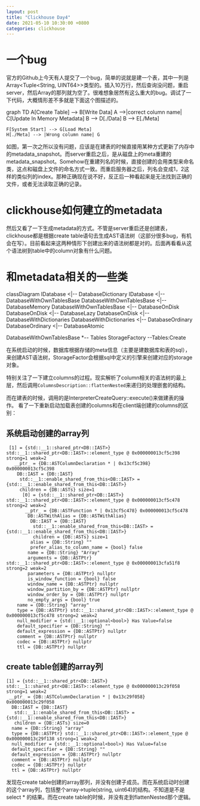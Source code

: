 ```yaml
---
layout: post
title: "Clickhouse Day4"
date: 2021-05-10 10:30:00 +0800
categories: clickhouse
---
```



# 一个bug

官方的Github上今天有人提交了一个bug，简单的说就是建一个表，其中一列是Array<Tuple<String, UINT64>>类型的。插入10万行，然后查询没问题，重启server，然后Array的那列就为空了。很难想象居然有这么重大的bug。调试了一下代码，大概情形差不多就是下面这个图描述的。

<div class="mermaid">
graph TD
    A[Create Table] --> B[Write Data]
    A -->|correct column name| C[Update In Memory Metadata]
    B --> D[./Data]
    B --> E[./Meta]

    F[System Start] --> G[Load Meta] 
    H[./Meta] --> |Wrong column name| G
</div>

如图，第一次之所以没有问题，应该是在建表的时候直接用某种方式更新了内存中的metadata_snapshot。而server重启之后，是从磁盘上的meta重建的metadata_snapshot。Somehow在重建列名的时候，直接创建的会用类型来命名类，这点和磁盘上文件的命名方式一致。而重启服务器之后，列名会变成1，2这样的类似列的index。那种正确现在说不好，反正后一种看起来是无法找到正确的文件，或者无法读取正确的记录。

# clickhouse如何建立的metadata

然后又看了一下生成metadata的方式。不管是server重启还是创建表，clickhouse都是根据create table语句去生成AST语法树（这部分很多bug，有机会在写）。目前看起来这两种情形下创建出来的语法树都是对的。后面再看看从这个语法树到table中的column对象有什么问题。

# 和metadata相关的一些类

<div class = "mermaid">
classDiagram
IDatabase <|-- DatabaseDictionary
IDatabase <|-- DatabaseWithOwnTablesBase
DatabaseWithOwnTablesBase <|-- DatabaseMemory
DatabaseWithOwnTablesBase <|-- DatabaseOnDisk
DatabaseOnDisk <|-- DatabaseLazy
DatabaseOnDisk <|-- DatabaseWithDictionaries
DatabaseWithDictionaries <|-- DatabaseOrdinary
DatabaseOrdinary <|-- DatabaseAtomic

DatabaseWithOwnTablesBase *-- Tables
StorageFactory --Tables:Create
</div>
在系统启动的时候，数据库根据存储的meta信息（主要是建数据库和表的sql），来创建AST语法树，StorageFactor会根据sql中定义的引擎来创建对应的storage对象。

特别关注了一下建立columns的过程。现实解析了column相关的语法树的最上层，然后调用`ColumnsDescription::flattenNested`来递归的处理嵌套的结构。

而在建表的时候，调用的是InterpreterCreateQuery::execute()来做建表的操作。
看了一下重新启动加载表创建的columns和在client端创建的columns的区别：

## 系统启动创建的array列
```
 [1] = {std::__1::shared_ptr<DB::IAST>} std::__1::shared_ptr<DB::IAST>::element_type @ 0x000000013cf5c398 strong=1 weak=2
   __ptr_ = {DB::ASTColumnDeclaration * | 0x13cf5c398} 0x000000013cf5c398
    DB::IAST = {DB::IAST} 
     std::__1::enable_shared_from_this<DB::IAST> = {std::__1::enable_shared_from_this<DB::IAST>} 
     children = {DB::ASTs} size=1
      [0] = {std::__1::shared_ptr<DB::IAST>} std::__1::shared_ptr<DB::IAST>::element_type @ 0x000000013cf5c478 strong=2 weak=2
       __ptr_ = {DB::ASTFunction * | 0x13cf5c478} 0x000000013cf5c478
        DB::ASTWithAlias = {DB::ASTWithAlias} 
         DB::IAST = {DB::IAST} 
          std::__1::enable_shared_from_this<DB::IAST> = {std::__1::enable_shared_from_this<DB::IAST>} 
          children = {DB::ASTs} size=1
         alias = {DB::String} ""
         prefer_alias_to_column_name = {bool} false
        name = {DB::String} "Array"
        arguments = {DB::ASTPtr} std::__1::shared_ptr<DB::IAST>::element_type @ 0x000000013cfa51f8 strong=2 weak=2
        parameters = {DB::ASTPtr} nullptr
        is_window_function = {bool} false
        window_name = {DB::ASTPtr} nullptr
        window_partition_by = {DB::ASTPtr} nullptr
        window_order_by = {DB::ASTPtr} nullptr
        no_empty_args = {bool} true
    name = {DB::String} "array"
    type = {DB::ASTPtr} std::__1::shared_ptr<DB::IAST>::element_type @ 0x000000013cf5c478 strong=2 weak=2
    null_modifier = {std::__1::optional<bool>} Has Value=false
    default_specifier = {DB::String} ""
    default_expression = {DB::ASTPtr} nullptr
    comment = {DB::ASTPtr} nullptr
    codec = {DB::ASTPtr} nullptr
    ttl = {DB::ASTPtr} nullptr
```

## create table创建的array列
```
[1] = {std::__1::shared_ptr<DB::IAST>} std::__1::shared_ptr<DB::IAST>::element_type @ 0x000000013c29f058 strong=1 weak=2
 __ptr_ = {DB::ASTColumnDeclaration * | 0x13c29f058} 0x000000013c29f058
  DB::IAST = {DB::IAST} 
   std::__1::enable_shared_from_this<DB::IAST> = {std::__1::enable_shared_from_this<DB::IAST>} 
   children = {DB::ASTs} size=0
  name = {DB::String} "array"
  type = {DB::ASTPtr} std::__1::shared_ptr<DB::IAST>::element_type @ 0x000000013c29f138 strong=1 weak=2
  null_modifier = {std::__1::optional<bool>} Has Value=false
  default_specifier = {DB::String} ""
  default_expression = {DB::ASTPtr} nullptr
  comment = {DB::ASTPtr} nullptr
  codec = {DB::ASTPtr} nullptr
  ttl = {DB::ASTPtr} nullptr
```
发现在create table创建的array那列，并没有创建子成员。而在系统启动时创建的这个array列，包括整个array->tuple(string, uint64)的结构。不知道是不是select * 的结果。而在create table的时候，并没有走到flattenNested那个逻辑。

